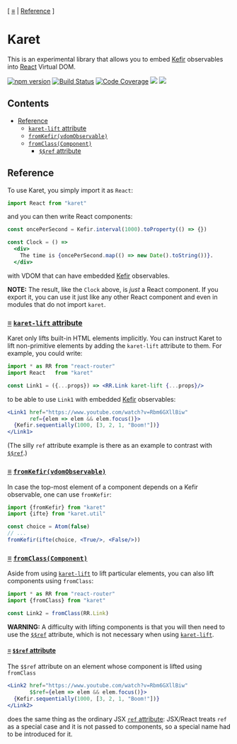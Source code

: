 [ [≡](#contents) | [Reference](#reference) ]

# Karet

This is an experimental library that allows you to
embed [Kefir](http://rpominov.github.io/kefir/) observables
into [React](https://facebook.github.io/react/) Virtual DOM.

[![npm version](https://badge.fury.io/js/karet.svg)](http://badge.fury.io/js/karet) [![Build Status](https://travis-ci.org/calmm-js/karet.svg?branch=master)](https://travis-ci.org/calmm-js/karet) [![Code Coverage](https://img.shields.io/codecov/c/github/calmm-js/karet/master.svg)](https://codecov.io/github/calmm-js/karet?branch=master) [![](https://david-dm.org/calmm-js/karet.svg)](https://david-dm.org/calmm-js/karet) [![](https://david-dm.org/calmm-js/karet/dev-status.svg)](https://david-dm.org/calmm-js/karet?type=dev)

## Contents

* [Reference](#reference)
  * [`karet-lift` attribute](#karet-lift)
  * [`fromKefir(vdomObservable)`](#fromKefir "fromKefir: Observable VDOM -> VDOM")
  * [`fromClass(Component)`](#fromClass "fromClass: Component props -> Component (Observable props)")
    * [`$$ref` attribute](#ref)

## Reference

To use Karet, you simply import it as `React`:

```jsx
import React from "karet"
```

and you can then write React components:

```jsx
const oncePerSecond = Kefir.interval(1000).toProperty(() => {})

const Clock = () =>
  <div>
    The time is {oncePerSecond.map(() => new Date().toString())}.
  </div>
```

with VDOM that can have embedded [Kefir](http://rpominov.github.io/kefir/)
observables.

**NOTE:** The result, like the `Clock` above, is *just* a React component.  If
you export it, you can use it just like any other React component and even in
modules that do not import `karet`.

### <a name="karet-lift"></a> [≡](#contents) [`karet-lift` attribute](#karet-lift)

Karet only lifts built-in HTML elements implicitly.  You can instruct Karet to
lift non-primitive elements by adding the `karet-lift` attribute to them.  For
example, you could write:

```jsx
import * as RR from "react-router"
import React   from "karet"

const Link1 = ({...props}) => <RR.Link karet-lift {...props}/>
```

to be able to use `Link1` with
embedded [Kefir](http://rpominov.github.io/kefir/) observables:

```jsx
<Link1 href="https://www.youtube.com/watch?v=Rbm6GXllBiw"
       ref={elem => elem && elem.focus()}>
  {Kefir.sequentially(1000, [3, 2, 1, "Boom!"])}
</Link1>
```

(The silly `ref` attribute example is there as an example to contrast
with [`$$ref`](#ref).)

### <a name="fromKefir"></a> [≡](#contents) [`fromKefir(vdomObservable)`](#fromKefir "fromKefir: Observable VDOM -> VDOM")

In case the top-most element of a component depends on a Kefir observable, one
can use `fromKefir`:

```jsx
import {fromKefir} from "karet"
import {ifte} from "karet.util"

const choice = Atom(false)
// ...
fromKefir(ifte(choice, <True/>, <False/>))
```

### <a name="fromClass"></a> [≡](#contents) [`fromClass(Component)`](#fromClass "fromClass: Component props -> Component (Observable props)")

Aside from using [`karet-lift`](#karet-lift) to lift particular elements, you
can also lift components using `fromClass`:

```jsx
import * as RR from "react-router"
import {fromClass} from "karet"

const Link2 = fromClass(RR.Link)
```

**WARNING:** A difficulty with lifting components is that you will then need to
use the [`$$ref`](#ref) attribute, which is not necessary when
using [`karet-lift`](#karet-lift).

#### <a name="ref"></a> [≡](#contents) [`$$ref` attribute](#ref)

The `$$ref` attribute on an element whose component is lifted using `fromClass`

```jsx
<Link2 href="https://www.youtube.com/watch?v=Rbm6GXllBiw"
       $$ref={elem => elem && elem.focus()}>
  {Kefir.sequentially(1000, [3, 2, 1, "Boom!"])}
</Link2>
```

does the same thing as the ordinary
JSX
[`ref` attribute](https://facebook.github.io/react/docs/more-about-refs.html#the-ref-callback-attribute):
JSX/React treats `ref` as a special case and it is not passed to components, so
a special name had to be introduced for it.
